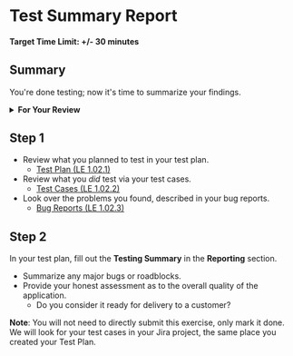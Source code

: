 # Test Summary Report

#### Target Time Limit: +/- 30 minutes

## Summary

You're done testing; now it's time to summarize your findings.

<details> <summary> <strong> For Your Review </strong> </summary>

If you're feeling uncertain on where to start in this project, look over the
following:

- Skills Practice:
  - [Complete a Test Plan](./sp1.02.1.md)
  - [Write a Test](./sp1.02.2.md)
  - [Report a Bug](./sp1.02.3.md)

</details>

## Step 1

- Review what you planned to test in your test plan.
  - [Test Plan (LE 1.02.1)](./le1.02.1.md)
- Review what you _did_ test via your test cases.
  - [Test Cases (LE 1.02.2)](./le1.02.2.md)
- Look over the problems you found, described in your bug reports.
  - [Bug Reports (LE 1.02.3)](./le1.02.3.md)

## Step 2

In your test plan, fill out the **Testing Summary** in the **Reporting**
section.

- Summarize any major bugs or roadblocks.
- Provide your honest assessment as to the overall quality of the application.
  - Do you consider it ready for delivery to a customer?

**Note**: You will not need to directly submit this exercise, only mark it done.
We will look for your test cases in your Jira project, the same place you
created your Test Plan.
